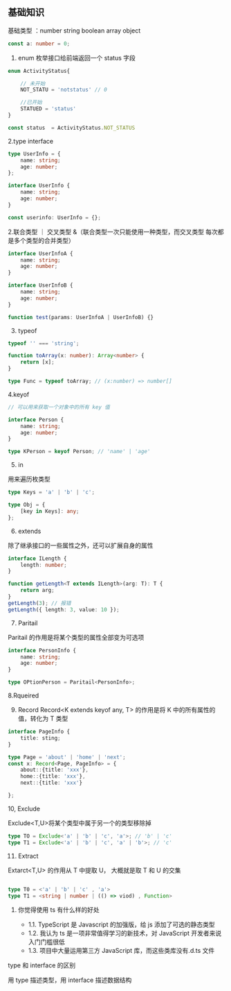 ## 基础知识

基础类型 ：number string boolean array object

```ts
const a: number = 0;
```

1. enum 枚举接口给前端返回一个 status 字段

```ts
enum ActivityStatus{

	// 未开始
	NOT_STATU = 'notstatus' // 0

	//已开始
	STATUED = 'status'
}

const status  = ActivityStatus.NOT_STATUS
```

2.type interface

```ts
type UserInfo = {
	name: string;
	age: number;
};

interface UserInfo {
	name: string;
	age: number;
}

const userinfo: UserInfo = {};
```

2.联合类型 ｜ 交叉类型 &（联合类型一次只能使用一种类型，而交叉类型 每次都是多个类型的合并类型）

```ts
interface UserInfoA {
	name: string;
	age: number;
}

interface UserInfoB {
	name: string;
	age: number;
}

function test(params: UserInfoA | UserInfoB) {}
```

3. typeof

```js
typeof '' === 'string';
```

```ts
function toArray(x: number): Array<number> {
	return [x];
}

type Func = typeof toArray; // (x:number) => number[]
```

4.keyof

```js
// 可以用来获取一个对象中的所有 key 值
```

```ts
interface Person {
	name: string;
	age: number;
}

type KPerson = keyof Person; // 'name' | 'age'
```

5. in

用来遍历枚类型

```ts
type Keys = 'a' | 'b' | 'c';

type Obj = {
	[key in Keys]: any;
};
```

6. extends

除了继承接口的一些属性之外，还可以扩展自身的属性

```ts
interface ILength {
	length: number;
}

function getLength<T extends ILength>(arg: T): T {
	return arg;
}
getLength(3); // 报错
getLength({ length: 3, value: 10 });
```

7. Paritail

Paritail<T> 的作用是将某个类型的属性全部变为可选项

```ts
interface PersonInfo {
	name: string;
	age: number;
}

type OPtionPerson = Paritail<PersonInfo>;
```

8.Rqueired

9. Record Record<K extends keyof any, T> 的作用是将 K 中的所有属性的值，转化为 T 类型

```ts
interface PageInfo {
	title: sting;
}

type Page = 'about' | 'home' | 'next';
const x: Record<Page, PageInfo> = {
	about::{title: 'xxx'},
	home::{title: 'xxx'},
	next::{title: 'xxx'}

};
```

10, Exclude

Exclude<T,U>将某个类型中属于另一个的类型移除掉

```ts
type TO = Exclude<'a' | 'b' | 'c', 'a'>; // 'b' | 'c'
type T1 = Exclude<'a' | 'b' | 'c', 'a' | 'b'>; // 'c'
```

11. Extract

Extarct<T,U> 的作用从 T 中提取 U， 大概就是取 T 和 U 的交集

```ts

type T0 = <'a' | 'b' | 'c' , 'a'>
type T1 = <string | number | (() => viod) , Function>
```

1. 你觉得使用 ts 有什么样的好处

   - 1.1. TypeScript 是 Javascript 的加强版，给 js 添加了可选的静态类型
   - 1.2. 我认为 ts 是一项非常值得学习的新技术，对 JavaScript 开发者来说入门门槛很低

   * 1.3. 项目中大量运用第三方 JavaScript 库，而这些类库没有.d.ts 文件

type 和 interface 的区别

用 type 描述类型，用 interface 描述数据结构
